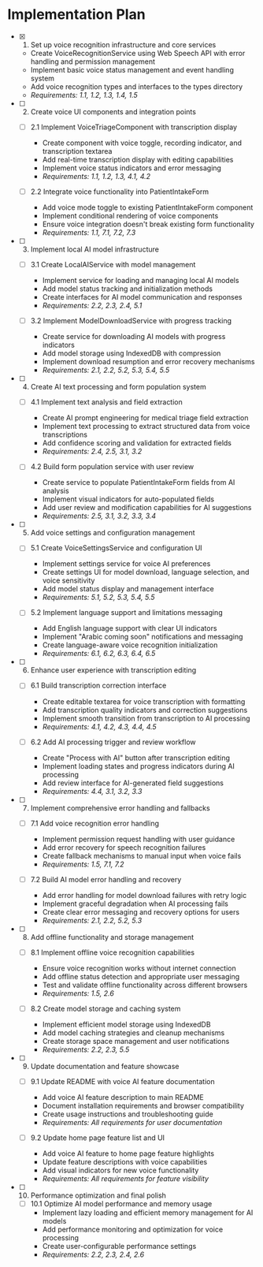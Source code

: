 # Implementation Plan

- [x] 1. Set up voice recognition infrastructure and core services





  - Create VoiceRecognitionService using Web Speech API with error handling and permission management
  - Implement basic voice status management and event handling system
  - Add voice recognition types and interfaces to the types directory
  - _Requirements: 1.1, 1.2, 1.3, 1.4, 1.5_

- [ ] 2. Create voice UI components and integration points
  - [ ] 2.1 Implement VoiceTriageComponent with transcription display
    - Create component with voice toggle, recording indicator, and transcription textarea
    - Add real-time transcription display with editing capabilities
    - Implement voice status indicators and error messaging
    - _Requirements: 1.1, 1.2, 1.3, 4.1, 4.2_

  - [ ] 2.2 Integrate voice functionality into PatientIntakeForm
    - Add voice mode toggle to existing PatientIntakeForm component
    - Implement conditional rendering of voice components
    - Ensure voice integration doesn't break existing form functionality
    - _Requirements: 1.1, 7.1, 7.2, 7.3_

- [ ] 3. Implement local AI model infrastructure
  - [ ] 3.1 Create LocalAIService with model management
    - Implement service for loading and managing local AI models
    - Add model status tracking and initialization methods
    - Create interfaces for AI model communication and responses
    - _Requirements: 2.2, 2.3, 2.4, 5.1_

  - [ ] 3.2 Implement ModelDownloadService with progress tracking
    - Create service for downloading AI models with progress indicators
    - Add model storage using IndexedDB with compression
    - Implement download resumption and error recovery mechanisms
    - _Requirements: 2.1, 2.2, 5.2, 5.3, 5.4, 5.5_

- [ ] 4. Create AI text processing and form population system
  - [ ] 4.1 Implement text analysis and field extraction
    - Create AI prompt engineering for medical triage field extraction
    - Implement text processing to extract structured data from voice transcriptions
    - Add confidence scoring and validation for extracted fields
    - _Requirements: 2.4, 2.5, 3.1, 3.2_

  - [ ] 4.2 Build form population service with user review
    - Create service to populate PatientIntakeForm fields from AI analysis
    - Implement visual indicators for auto-populated fields
    - Add user review and modification capabilities for AI suggestions
    - _Requirements: 2.5, 3.1, 3.2, 3.3, 3.4_

- [ ] 5. Add voice settings and configuration management
  - [ ] 5.1 Create VoiceSettingsService and configuration UI
    - Implement settings service for voice AI preferences
    - Create settings UI for model download, language selection, and voice sensitivity
    - Add model status display and management interface
    - _Requirements: 5.1, 5.2, 5.3, 5.4, 5.5_

  - [ ] 5.2 Implement language support and limitations messaging
    - Add English language support with clear UI indicators
    - Implement "Arabic coming soon" notifications and messaging
    - Create language-aware voice recognition initialization
    - _Requirements: 6.1, 6.2, 6.3, 6.4, 6.5_

- [ ] 6. Enhance user experience with transcription editing
  - [ ] 6.1 Build transcription correction interface
    - Create editable textarea for voice transcription with formatting
    - Add transcription quality indicators and correction suggestions
    - Implement smooth transition from transcription to AI processing
    - _Requirements: 4.1, 4.2, 4.3, 4.4, 4.5_

  - [ ] 6.2 Add AI processing trigger and review workflow
    - Create "Process with AI" button after transcription editing
    - Implement loading states and progress indicators during AI processing
    - Add review interface for AI-generated field suggestions
    - _Requirements: 4.4, 3.1, 3.2, 3.3_

- [ ] 7. Implement comprehensive error handling and fallbacks
  - [ ] 7.1 Add voice recognition error handling
    - Implement permission request handling with user guidance
    - Add error recovery for speech recognition failures
    - Create fallback mechanisms to manual input when voice fails
    - _Requirements: 1.5, 7.1, 7.2_

  - [ ] 7.2 Build AI model error handling and recovery
    - Add error handling for model download failures with retry logic
    - Implement graceful degradation when AI processing fails
    - Create clear error messaging and recovery options for users
    - _Requirements: 2.1, 2.2, 5.2, 5.3_

- [ ] 8. Add offline functionality and storage management
  - [ ] 8.1 Implement offline voice recognition capabilities
    - Ensure voice recognition works without internet connection
    - Add offline status detection and appropriate user messaging
    - Test and validate offline functionality across different browsers
    - _Requirements: 1.5, 2.6_

  - [ ] 8.2 Create model storage and caching system
    - Implement efficient model storage using IndexedDB
    - Add model caching strategies and cleanup mechanisms
    - Create storage space management and user notifications
    - _Requirements: 2.2, 2.3, 5.5_

- [ ] 9. Update documentation and feature showcase
  - [ ] 9.1 Update README with voice AI feature documentation
    - Add voice AI feature description to main README
    - Document installation requirements and browser compatibility
    - Create usage instructions and troubleshooting guide
    - _Requirements: All requirements for user documentation_

  - [ ] 9.2 Update home page feature list and UI
    - Add voice AI feature to home page feature highlights
    - Update feature descriptions with voice capabilities
    - Add visual indicators for new voice functionality
    - _Requirements: All requirements for feature visibility_

- [ ] 10. Performance optimization and final polish
  - [ ] 10.1 Optimize AI model performance and memory usage
    - Implement lazy loading and efficient memory management for AI models
    - Add performance monitoring and optimization for voice processing
    - Create user-configurable performance settings
    - _Requirements: 2.2, 2.3, 2.4, 2.6_
